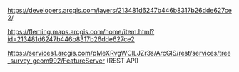 https://developers.arcgis.com/layers/213481d6247b446b8317b26dde627ce2/

https://fleming.maps.arcgis.com/home/item.html?id=213481d6247b446b8317b26dde627ce2

https://services1.arcgis.com/pMeXRvgWClLJZr3s/ArcGIS/rest/services/tree_survey_geom992/FeatureServer  (REST API)
